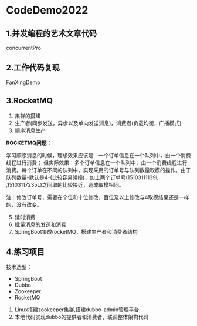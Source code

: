 # CodeDemo2022
## 1.并发编程的艺术文章代码
concurrentPro
## 2.工作代码复现
FanXingDemo
## 3.RocketMQ

1. 集群的搭建
2. 生产者(同步发送，异步以及单向发送消息)，消费者(负载均衡，广播模式)
3. 顺序消息生产

**ROCKETMQ问题：**

学习顺序消息的时候，理想效果应该是：一个订单信息在一个队列中，由一个消费线程进行消费；
但实际效果：多个订单信息在一个队列中，由一个消费线程进行消费。每个订单在不同的队列中，实现采用的订单号与队列数量取模的操作。由于队列数量-默认是4-(比较容易碰撞)，加上两个订单号(15103111139L
,15103117235L)之间取的比较接近，造成取模相同。

注：修改订单号，需要在个位和十位修改，百位及以上修改与4取模结果还是一样的，没有改变。

5. 延时消费
6. 批量消息的发送和消费
7. SpringBoot集成rocketMQ，搭建生产者和消费者结构

## 4.练习项目

技术选型：

- SpringBoot
- Dubbo
- Zookeeper
- RocketMQ

1. Linux搭建zookeeper集群,搭建dubbo-admin管理平台
2. 本地代码实现dubbo的提供者和消费者，联调整体架构代码


